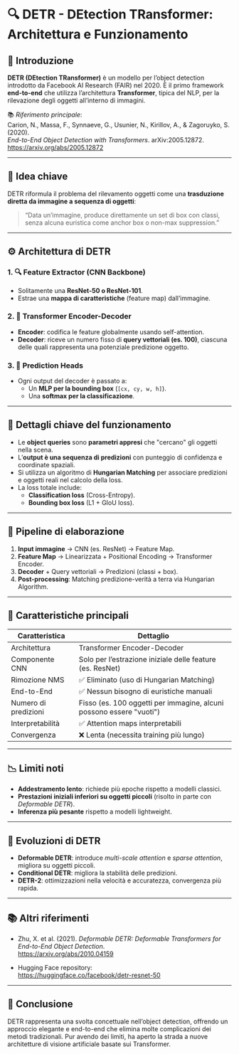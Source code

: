 # 🔍 DETR - DEtection TRansformer: Architettura e Funzionamento

## 📖 Introduzione

**DETR (DEtection TRansformer)** è un modello per l’object detection introdotto da Facebook AI Research (FAIR) nel 2020. È il primo framework **end-to-end** che utilizza l’architettura **Transformer**, tipica del NLP, per la rilevazione degli oggetti all’interno di immagini.

📚 *Riferimento principale*:  
Carion, N., Massa, F., Synnaeve, G., Usunier, N., Kirillov, A., & Zagoruyko, S. (2020).  
*End-to-End Object Detection with Transformers*. arXiv:2005.12872.  
<https://arxiv.org/abs/2005.12872>

---

## 🧠 Idea chiave

DETR riformula il problema del rilevamento oggetti come una **trasduzione diretta da immagine a sequenza di oggetti**:  
> “Data un’immagine, produce direttamente un set di box con classi, senza alcuna euristica come anchor box o non-max suppression.”

---

## ⚙️ Architettura di DETR

### 1. 🔍 Feature Extractor (CNN Backbone)
- Solitamente una **ResNet-50 o ResNet-101**.
- Estrae una **mappa di caratteristiche** (feature map) dall’immagine.

### 2. 🔄 Transformer Encoder-Decoder
- **Encoder**: codifica le feature globalmente usando self-attention.
- **Decoder**: riceve un numero fisso di **query vettoriali (es. 100)**, ciascuna delle quali rappresenta una potenziale predizione oggetto.

### 3. 🎯 Prediction Heads
- Ogni output del decoder è passato a:
  - Un **MLP per la bounding box** (`[cx, cy, w, h]`).
  - Una **softmax per la classificazione**.

---

## 🔬 Dettagli chiave del funzionamento

- Le **object queries** sono **parametri appresi** che "cercano" gli oggetti nella scena.
- L’**output è una sequenza di predizioni** con punteggio di confidenza e coordinate spaziali.
- Si utilizza un algoritmo di **Hungarian Matching** per associare predizioni e oggetti reali nel calcolo della loss.
- La loss totale include:
  - **Classification loss** (Cross-Entropy).
  - **Bounding box loss** (L1 + GIoU loss).

---

## 🧪 Pipeline di elaborazione

1. **Input immagine** → CNN (es. ResNet) → Feature Map.
2. **Feature Map** → Linearizzata + Positional Encoding → Transformer Encoder.
3. **Decoder** + Query vettoriali → Predizioni (classi + box).
4. **Post-processing**: Matching predizione-verità a terra via Hungarian Algorithm.

---

## 🧾 Caratteristiche principali

| Caratteristica                 | Dettaglio                                                       |
|-------------------------------|------------------------------------------------------------------|
| Architettura                  | Transformer Encoder-Decoder                                      |
| Componente CNN                | Solo per l’estrazione iniziale delle feature (es. ResNet)       |
| Rimozione NMS                 | ✅ Eliminato (uso di Hungarian Matching)                         |
| End-to-End                    | ✅ Nessun bisogno di euristiche manuali                          |
| Numero di predizioni          | Fisso (es. 100 oggetti per immagine, alcuni possono essere "vuoti") |
| Interpretabilità              | ✅ Attention maps interpretabili                                 |
| Convergenza                   | ❌ Lenta (necessita training più lungo)                          |

---

## 📉 Limiti noti

- **Addestramento lento**: richiede più epoche rispetto a modelli classici.
- **Prestazioni iniziali inferiori su oggetti piccoli** (risolto in parte con *Deformable DETR*).
- **Inferenza più pesante** rispetto a modelli lightweight.

---

## 🚀 Evoluzioni di DETR

- **Deformable DETR**: introduce *multi-scale attention* e *sparse attention*, migliora su oggetti piccoli.
- **Conditional DETR**: migliora la stabilità delle predizioni.
- **DETR-2**: ottimizzazioni nella velocità e accuratezza, convergenza più rapida.

---

## 📚 Altri riferimenti

- Zhu, X. et al. (2021). *Deformable DETR: Deformable Transformers for End-to-End Object Detection*.  
  <https://arxiv.org/abs/2010.04159>

- Hugging Face repository:  
  <https://huggingface.co/facebook/detr-resnet-50>

---

## 🧩 Conclusione

DETR rappresenta una svolta concettuale nell’object detection, offrendo un approccio elegante e end-to-end che elimina molte complicazioni dei metodi tradizionali. Pur avendo dei limiti, ha aperto la strada a nuove architetture di visione artificiale basate sui Transformer.

